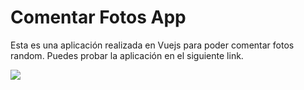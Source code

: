 # Comentar Fotos App
Esta es una aplicación realizada en Vuejs para poder comentar fotos random. Puedes probar la aplicación en el siguiente link.

![](https://imgur.com/5im947Y.gif)
